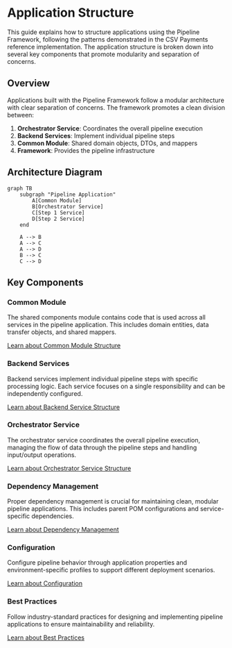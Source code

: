 # Application Structure

This guide explains how to structure applications using the Pipeline Framework, following the patterns demonstrated in the CSV Payments reference implementation. The application structure is broken down into several key components that promote modularity and separation of concerns.

## Overview

Applications built with the Pipeline Framework follow a modular architecture with clear separation of concerns. The framework promotes a clean division between:

1. **Orchestrator Service**: Coordinates the overall pipeline execution
2. **Backend Services**: Implement individual pipeline steps
3. **Common Module**: Shared domain objects, DTOs, and mappers
4. **Framework**: Provides the pipeline infrastructure

## Architecture Diagram

```mermaid
graph TB
    subgraph "Pipeline Application"
        A[Common Module]
        B[Orchestrator Service]
        C[Step 1 Service]
        D[Step 2 Service]
    end
    
    A --> B
    A --> C
    A --> D
    B --> C
    C --> D
```

## Key Components

### Common Module
The shared components module contains code that is used across all services in the pipeline application. This includes domain entities, data transfer objects, and shared mappers.

[Learn about Common Module Structure](./common-module-structure)

### Backend Services
Backend services implement individual pipeline steps with specific processing logic. Each service focuses on a single responsibility and can be independently configured.

[Learn about Backend Service Structure](./backend-service-structure)

### Orchestrator Service
The orchestrator service coordinates the overall pipeline execution, managing the flow of data through the pipeline steps and handling input/output operations.

[Learn about Orchestrator Service Structure](./orchestrator-service-structure)

### Dependency Management
Proper dependency management is crucial for maintaining clean, modular pipeline applications. This includes parent POM configurations and service-specific dependencies.

[Learn about Dependency Management](./dependency-management)

### Configuration
Configure pipeline behavior through application properties and environment-specific profiles to support different deployment scenarios.

[Learn about Configuration](./configuration)

### Best Practices
Follow industry-standard practices for designing and implementing pipeline applications to ensure maintainability and reliability.

[Learn about Best Practices](./best-practices)